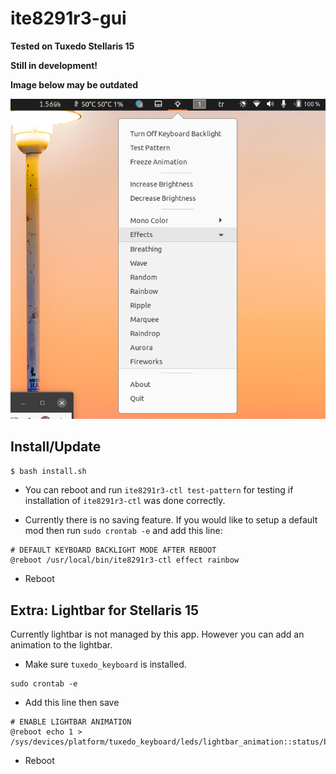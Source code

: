# ite8291r3-gui

**Tested on Tuxedo Stellaris 15**

**Still in development!**

**Image below may be outdated**

![](imgs/ss.png)

## Install/Update

```bash
$ bash install.sh
```

- You can reboot and run `ite8291r3-ctl test-pattern` for testing if installation of `ite8291r3-ctl` was done correctly.

- Currently there is no saving feature. If you would like to setup a default mod then run `sudo crontab -e`  and add this line:

```
# DEFAULT KEYBOARD BACKLIGHT MODE AFTER REBOOT
@reboot /usr/local/bin/ite8291r3-ctl effect rainbow
```

- Reboot



## Extra: Lightbar for Stellaris 15

Currently lightbar is not managed by this app. However you can add an animation to the lightbar.

- Make sure `tuxedo_keyboard` is installed.

```
sudo crontab -e
```

- Add this line then save

```
# ENABLE LIGHTBAR ANIMATION
@reboot echo 1 > /sys/devices/platform/tuxedo_keyboard/leds/lightbar_animation::status/brightness
```

- Reboot
